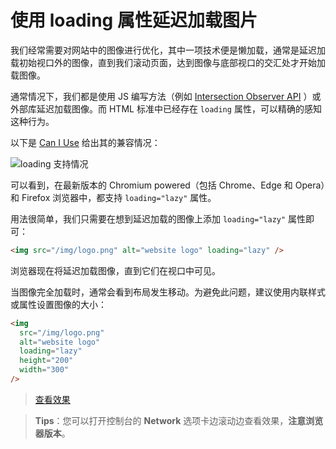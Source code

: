 # 使用 loading 属性延迟加载图片

我们经常需要对网站中的图像进行优化，其中一项技术便是懒加载，通常是延迟加载初始视口外的图像，直到我们滚动页面，达到图像与底部视口的交汇处才开始加载图像。

通常情况下，我们都是使用 JS 编写方法（例如 [Intersection Observer API](https://developer.mozilla.org/en-US/docs/Web/API/Intersection_Observer_API) ）或外部库延迟加载图像。而 HTML 标准中已经存在 `loading` 属性，可以精确的感知这种行为。

以下是 [Can I Use](https://caniuse.com/?search=loading) 给出其的兼容情况：

![loading 支持情况](https://upload-images.jianshu.io/upload_images/18281896-ad5bc70865973a6f.png?imageMogr2/auto-orient/strip%7CimageView2/2/w/1240)

可以看到，在最新版本的 Chromium powered（包括 Chrome、Edge 和 Opera）和 Firefox 浏览器中，都支持 `loading="lazy"` 属性。

用法很简单，我们只需要在想到延迟加载的图像上添加 `loading="lazy"` 属性即可：

```html
<img src="/img/logo.png" alt="website logo" loading="lazy" />
```

浏览器现在将延迟加载图像，直到它们在视口中可见。

当图像完全加载时，通常会看到布局发生移动。为避免此问题，建议使用内联样式或属性设置图像的大小：

```html
<img
  src="/img/logo.png"
  alt="website logo"
  loading="lazy"
  height="200"
  width="300"
/>
```

> [查看效果](https://codepen.io/lio-zero/pen/oNeQKXq)

> **Tips**：您可以打开控制台的 **Network** 选项卡边滚动边查看效果，**注意浏览器版本**。
